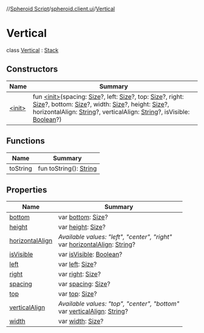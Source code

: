 //[Spheroid Script](../../index.md)/[spheroid.client.ui](../index.md)/[Vertical](index.md)



# Vertical  
 class [Vertical](index.md) : [Stack](../-stack/index.md)   


## Constructors  
  
|  Name|  Summary| 
|---|---|
| [&lt;init&gt;](-init-.md)|  fun [&lt;init&gt;](-init-.md)(spacing: [Size](../-size/index.md)?, left: [Size](../-size/index.md)?, top: [Size](../-size/index.md)?, right: [Size](../-size/index.md)?, bottom: [Size](../-size/index.md)?, width: [Size](../-size/index.md)?, height: [Size](../-size/index.md)?, horizontalAlign: [String](../../spheroid/-string/index.md)?, verticalAlign: [String](../../spheroid/-string/index.md)?, isVisible: [Boolean](../../spheroid/-boolean/index.md)?)   <br>


## Functions  
  
|  Name|  Summary| 
|---|---|
| toString| fun toString(): [String](../../spheroid/-string/index.md)  <br>


## Properties  
  
|  Name|  Summary| 
|---|---|
| [bottom](index.md#spheroid.client.ui/Vertical/bottom/#/PointingToDeclaration/)|  var [bottom](index.md#spheroid.client.ui/Vertical/bottom/#/PointingToDeclaration/): [Size](../-size/index.md)?   <br>
| [height](index.md#spheroid.client.ui/Vertical/height/#/PointingToDeclaration/)|  var [height](index.md#spheroid.client.ui/Vertical/height/#/PointingToDeclaration/): [Size](../-size/index.md)?   <br>
| [horizontalAlign](index.md#spheroid.client.ui/Vertical/horizontalAlign/#/PointingToDeclaration/)|  *Available values: "left", "center", "right"*<br>var [horizontalAlign](index.md#spheroid.client.ui/Vertical/horizontalAlign/#/PointingToDeclaration/): [String](../../spheroid/-string/index.md)?   <br>
| [isVisible](index.md#spheroid.client.ui/Vertical/isVisible/#/PointingToDeclaration/)|  var [isVisible](index.md#spheroid.client.ui/Vertical/isVisible/#/PointingToDeclaration/): [Boolean](../../spheroid/-boolean/index.md)?   <br>
| [left](index.md#spheroid.client.ui/Vertical/left/#/PointingToDeclaration/)|  var [left](index.md#spheroid.client.ui/Vertical/left/#/PointingToDeclaration/): [Size](../-size/index.md)?   <br>
| [right](index.md#spheroid.client.ui/Vertical/right/#/PointingToDeclaration/)|  var [right](index.md#spheroid.client.ui/Vertical/right/#/PointingToDeclaration/): [Size](../-size/index.md)?   <br>
| [spacing](index.md#spheroid.client.ui/Vertical/spacing/#/PointingToDeclaration/)|  var [spacing](index.md#spheroid.client.ui/Vertical/spacing/#/PointingToDeclaration/): [Size](../-size/index.md)?   <br>
| [top](index.md#spheroid.client.ui/Vertical/top/#/PointingToDeclaration/)|  var [top](index.md#spheroid.client.ui/Vertical/top/#/PointingToDeclaration/): [Size](../-size/index.md)?   <br>
| [verticalAlign](index.md#spheroid.client.ui/Vertical/verticalAlign/#/PointingToDeclaration/)|  *Available values: "top", "center", "bottom"*<br>var [verticalAlign](index.md#spheroid.client.ui/Vertical/verticalAlign/#/PointingToDeclaration/): [String](../../spheroid/-string/index.md)?   <br>
| [width](index.md#spheroid.client.ui/Vertical/width/#/PointingToDeclaration/)|  var [width](index.md#spheroid.client.ui/Vertical/width/#/PointingToDeclaration/): [Size](../-size/index.md)?   <br>

